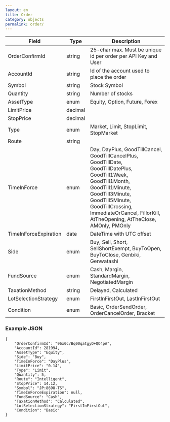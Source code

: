 ```yaml
---
layout: en
title: Order
category: objects
permalink: order/
---
```


| Field | Type | Description |
| ----- | ---- | ----------- |
| OrderConfirmId | string | 25-char max. Must be unique id per order per API Key and User |
| AccountId | string | Id of the account used to place the order |
| Symbol | string | Stock Symbol |
| Quantity | string | Number of stocks|
| AssetType | enum | Equity, Option, Future, Forex |
| LimitPrice | decimal |  |
| StopPrice | decimal | |
| Type | enum | Market, Limit, StopLimit, StopMarket |
| Route | string | |
| TimeInForce | enum | Day, DayPlus, GoodTillCancel, GoodTillCancelPlus, GoodTillDate, GoodTillDatePlus, GoodTill1Week, GoodTill1Month, GoodTill1Minute, GoodTill3Minute, GoodTill5Minute, GoodTillCrossing, ImmediateOrCancel, FillorKill, AtTheOpening, AtTheClose, AMOnly, PMOnly  |
| TimeInForceExpiration | date | DateTime with UTC offset |
| Side | enum | Buy, Sell, Short, SellShortExempt, BuyToOpen, BuyToClose, Genbiki, Genwatashi |
| FundSource | enum | Cash, Margin, StandardMargin, NegotiatedMargin |
| TaxationMethod | string | Delayed, Calculated |
| LotSelectionStrategy | enum | FirstInFirstOut, LastInFirstOut |
| Condition | enum | Basic, OrderSendOrder, OrderCancelOrder, Bracket  |

### Example JSON

    {
        "OrderConfirmId": "96x0c/Bq00qatgyO+QO4pA",
        "AccountId": 281994,
        "AssetType": "Equity",
        "Side": "Buy",
        "TimeInForce": "DayPlus",
        "LimitPrice": "0.14",
        "Type": "Limit",
        "Quantity": 5,
        "Route": "Intelligent",
        "StopPrice": 14.12,
        "Symbol": "JP:8698-TS",
        "TimeInForceExpiration": null,
        "FundSource": "Cash",
        "TaxationMethod": "Calculated",
        "LotSelectionStrategy": "FirstInFirstOut",
        "Condition": "Basic"
    }
    